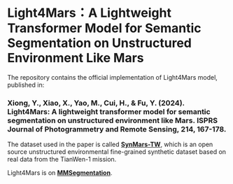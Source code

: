 # Light4Mars：A Lightweight Transformer Model for Semantic Segmentation on Unstructured Environment Like Mars

The repository contains the official implementation of Light4Mars model, published in:

### Xiong, Y., Xiao, X., Yao, M., Cui, H., & Fu, Y. (2024). Light4Mars: A lightweight transformer model for semantic segmentation on unstructured environment like Mars. ISPRS Journal of Photogrammetry and Remote Sensing, 214, 167-178. 

The dataset used in the paper is called [**SynMars-TW**](https://github.com/CVIR-Lab/SynMars/tree/SynMars-TW), which is an open source unstructured environmental fine-grained synthetic dataset based on real data from the TianWen-1 mission.

Light4Mars is on [**MMSegmentation**](https://github.com/open-mmlab/mmsegmentation).
